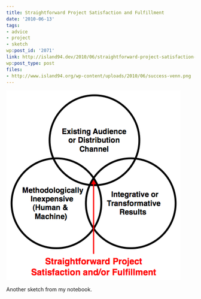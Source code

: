 ```yaml
---
title: Straightforward Project Satisfaction and Fulfillment
date: '2010-06-13'
tags:
- advice
- project
- sketch
wp:post_id: '2071'
link: http://island94.dev/2010/06/straightforward-project-satisfaction-and-fulfillment/
wp:post_type: post
files:
- http://www.island94.org/wp-content/uploads/2010/06/success-venn.png
---
```


[ ![](2010-06-13-Straightforward-Project-Satisfaction-and-Fulfillment/success-venn.png "success-venn") ](2010-06-13-Straightforward-Project-Satisfaction-and-Fulfillment/success-venn.png)

Another sketch from my notebook.
